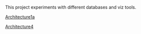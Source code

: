 This project experiments with different databases and viz tools.

[Architecture1a](architecture1a/README.md)

[Architecture4](architecture4/README.md)